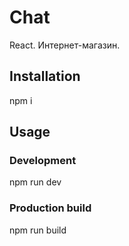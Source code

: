 # Chat
React. Интернет-магазин.

## Installation
npm i

## Usage
### Development
npm run dev

### Production build
npm run build